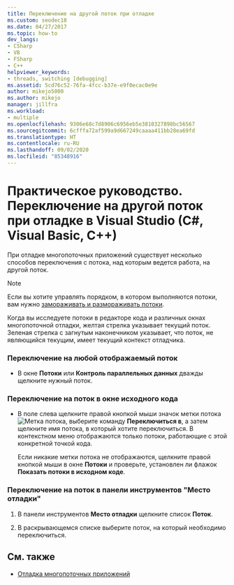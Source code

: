 ```yaml
---
title: Переключение на другой поток при отладке
ms.custom: seodec18
ms.date: 04/27/2017
ms.topic: how-to
dev_langs:
- CSharp
- VB
- FSharp
- C++
helpviewer_keywords:
- threads, switching [debugging]
ms.assetid: 5cd76c52-76fa-4fcc-b37e-e9f0ecac0e9e
author: mikejo5000
ms.author: mikejo
manager: jillfra
ms.workload:
- multiple
ms.openlocfilehash: 9306e68c7d8906c6956eb5e3810327898bc56567
ms.sourcegitcommit: 6cfffa72af599a9d667249caaaa411bb28ea69fd
ms.translationtype: HT
ms.contentlocale: ru-RU
ms.lasthandoff: 09/02/2020
ms.locfileid: "85348916"
---
```

# <a name="how-to-switch-to-another-thread-while-debugging-in-visual-studio-c-visual-basic-c"></a>Практическое руководство. Переключение на другой поток при отладке в Visual Studio (C#, Visual Basic, C++)
При отладке многопоточных приложений существует несколько способов переключения с потока, над которым ведется работа, на другой поток.

> [!NOTE]
> Если вы хотите управлять порядком, в котором выполняются потоки, вам нужно [замораживать и размораживать потоки](../debugger/get-started-debugging-multithreaded-apps.md).

Когда вы исследуете потоки в редакторе кода и различных окнах многопоточной отладки, желтая стрелка указывает текущий поток. Зеленая стрелка с загнутым наконечником указывает, что поток, не являющийся текущим, имеет текущий контекст отладчика.

### <a name="to-switch-to-any-thread-that-appears"></a>Переключение на любой отображаемый поток

- В окне **Потоки** или **Контроль параллельных данных** дважды щелкните нужный поток.

### <a name="to-switch-to-a-thread-in-a-source-window"></a>Переключение на поток в окне исходного кода

- В поле слева щелкните правой кнопкой мыши значок метки потока ![Метка потока](../debugger/media/dbg-thread-marker.png "ThreadMarker"), выберите команду **Переключиться в**, а затем щелкните имя потока, в который хотите переключиться. В контекстном меню отображаются только потоки, работающие с этой конкретной точкой кода.

     Если никакие метки потока не отображаются, щелкните правой кнопкой мыши в окне **Потоки** и проверьте, установлен ли флажок **Показать потоки в исходном коде**.

### <a name="to-switch-to-a-thread-in-the-debug-location-toolbar"></a>Переключение на поток в панели инструментов "Место отладки"

1. В панели инструментов **Место отладки** щелкните список **Поток**.

2. В раскрывающемся списке выберите поток, на который необходимо переключиться.

## <a name="see-also"></a>См. также
- [Отладка многопоточных приложений](../debugger/debug-multithreaded-applications-in-visual-studio.md)
